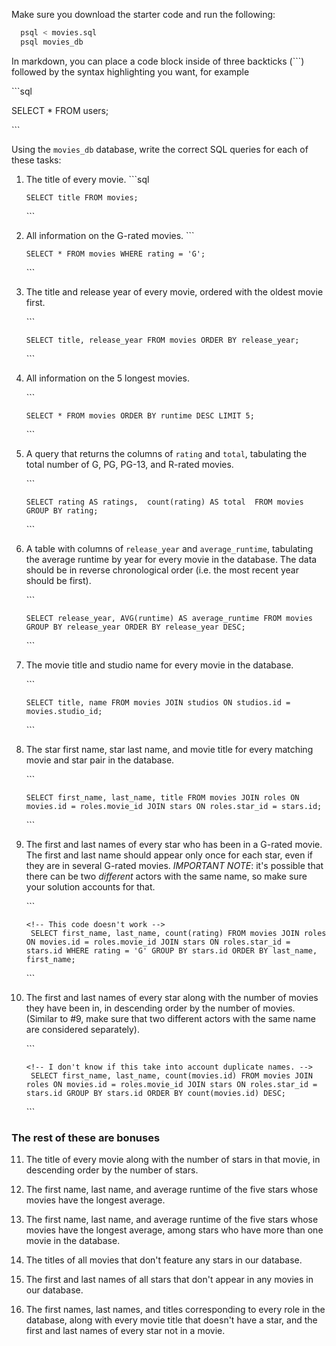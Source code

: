Make sure you download the starter code and run the following:

```sh
  psql < movies.sql
  psql movies_db
```

In markdown, you can place a code block inside of three backticks (```) followed by the syntax highlighting you want, for example

\```sql

SELECT \* FROM users;

\```

Using the `movies_db` database, write the correct SQL queries for each of these tasks:

1.  The title of every movie.
    \```sql

        SELECT title FROM movies;

    \```

2.  All information on the G-rated movies.
    \```

        SELECT * FROM movies WHERE rating = 'G';

    \```

3.  The title and release year of every movie, ordered with the
    oldest movie first.

     \```

        SELECT title, release_year FROM movies ORDER BY release_year;
    
    \```
    
4.  All information on the 5 longest movies.

    \```

        SELECT * FROM movies ORDER BY runtime DESC LIMIT 5;

    \```

5.  A query that returns the columns of `rating` and `total`, tabulating the
    total number of G, PG, PG-13, and R-rated movies.

    \```

        SELECT rating AS ratings,  count(rating) AS total  FROM movies GROUP BY rating;

    \```

6.  A table with columns of `release_year` and  `average_runtime`,
    tabulating the average runtime by year for every movie in the database. The data should be in reverse chronological order (i.e. the most recent year should be first).

    \```

        SELECT release_year, AVG(runtime) AS average_runtime FROM movies GROUP BY release_year ORDER BY release_year DESC;

    \```

7.  The movie title and studio name for every movie in the
    database.

    \```

        SELECT title, name FROM movies JOIN studios ON studios.id = movies.studio_id;

    \```

8.  The star first name, star last name, and movie title for every
    matching movie and star pair in the database.

    \```

        SELECT first_name, last_name, title FROM movies JOIN roles ON movies.id = roles.movie_id JOIN stars ON roles.star_id = stars.id;

    \```

9.  The first and last names of every star who has been in a G-rated movie. The first and last name should appear only once for each star, even if they are in several G-rated movies. *IMPORTANT NOTE*: it's possible that there can be two *different* actors with the same name, so make sure your solution accounts for that.

    \```

        <!-- This code doesn't work -->
         SELECT first_name, last_name, count(rating) FROM movies JOIN roles ON movies.id = roles.movie_id JOIN stars ON roles.star_id = stars.id WHERE rating = 'G' GROUP BY stars.id ORDER BY last_name, first_name;

    \```

10. The first and last names of every star along with the number
    of movies they have been in, in descending order by the number of movies. (Similar to #9, make sure
    that two different actors with the same name are considered separately).

    \```

        <!-- I don't know if this take into account duplicate names. -->
         SELECT first_name, last_name, count(movies.id) FROM movies JOIN roles ON movies.id = roles.movie_id JOIN stars ON roles.star_id = stars.id GROUP BY stars.id ORDER BY count(movies.id) DESC;

    \```

### The rest of these are bonuses

11. The title of every movie along with the number of stars in
    that movie, in descending order by the number of stars.

12. The first name, last name, and average runtime of the five
    stars whose movies have the longest average.

13. The first name, last name, and average runtime of the five
    stars whose movies have the longest average, among stars who have more than one movie in the database.

14. The titles of all movies that don't feature any stars in our
    database.

15. The first and last names of all stars that don't appear in any movies in our database.

16. The first names, last names, and titles corresponding to every
    role in the database, along with every movie title that doesn't have a star, and the first and last names of every star not in a movie.
